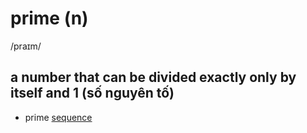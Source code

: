 # prime (n)

/praɪm/

## a number that can be divided exactly only by itself and 1 (số nguyên tố)

- prime [sequence](sequence-n.md#an-orderred-set-of-numbers-events-actions-etc-chuỗi-dãy)